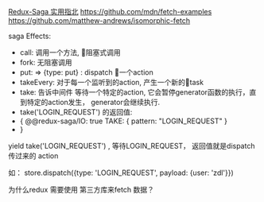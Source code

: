 [Redux-Saga 实用指北](https://juejin.im/post/5ad83a70f265da503825b2b4)
https://github.com/mdn/fetch-examples
https://github.com/matthew-andrews/isomorphic-fetch

saga Effects:
  - call: 调用一个方法, 阻塞式调用
  - fork: 无阻塞调用
  - put: => {type: put} : dispatch 一个action
  - takeEvery: 对于每一个监听到的action, 产生一个新的task
  - take: 告诉中间件 等待一个特定的action,  它会暂停generator函数的执行，直到特定的action发生， generator会继续执行.
  - take('LOGIN_REQUEST') 的返回值:
  - {
     @@redux-saga/IO: true
     TAKE: {
       pattern: "LOGIN_REQUEST"
      }
  - }

  yield take('LOGIN_REQUEST') , 等待LOGIN_REQUEST， 返回值就是dispatch 传过来的 action

  如： store.dispatch({type: 'LOGIN_REQUEST', payload: {user: 'zdl'}})

为什么redux 需要使用 第三方库来fetch 数据？